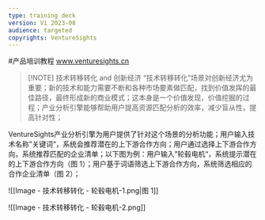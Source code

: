 ```yaml
---
type: training deck
version: V1 2023-08
audience: targeted
copyrights: VentureSights
---
```


#产品培训教程 www.venturesights.cn



> [!NOTE] 技术转移转化 and 创新经济
> “技术转移转化”场景对创新经济尤为重要；新的技术和能力需要不断和各种市场要素做匹配，找到价值发挥的最佳路径，最终形成新的商业模式；这本身是一个价值发现，价值挖掘的过程；产业分析引擎能够帮助用户提高资源匹配分析的效率，减少盲从性，提高针对性；


VentureSights产业分析引擎为用户提供了针对这个场景的分析功能；用户输入技术名称”关键词“，系统会推荐潜在的上下游合作方向；用户通过选择上下游合作方向，系统推荐匹配的企业清单；以下图为例：用户输入”轮毂电机“，系统提示潜在的上下游合作方向（图 1）；用户基于词语筛选上下游合作方向，系统筛选相应的合作企业清单（图 2）；

![[Image - 技术转移转化 - 轮毂电机-1.png|图 1]]

![[Image - 技术转移转化 - 轮毂电机-2.png]]

